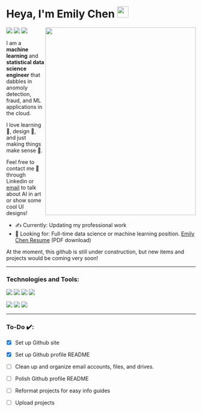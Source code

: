 # Heya, I'm Emily Chen <img height="30px" src="https://emojis.slackmojis.com/emojis/images/1531849430/4246/blob-sunglasses.gif?1531849430"></h1>
<img width="400" height="500" src="https://github.com/mayankchaudhary26/Cool-Readme-ideas/blob/master/data/phone-on.gif?raw=true" align=right>

[<img src="https://img.shields.io/badge/website-000000?style=for-the-badge&logo=About.me&logoColor=white">](https://emilc-jpg.github.io/)
[<img src="https://img.shields.io/badge/LinkedIn-0077B5?style=for-the-badge&logo=linkedin&logoColor=white">](https://www.linkedin.com/in/echen4/)
[<img src="https://img.shields.io/badge/-LeetCode-FFA116?style=for-the-badge&logo=LeetCode&logoColor=black">](https://leetcode.com/echen04/)

I am a **machine learning** and **statistical data science engineer** that dabbles in anomoly detection, fraud, and ML applications in the cloud.

I love learning 🌱, design 🎨,  and just making things make sense 🤯. 

Feel free to contact me 💬 through Linkedin or [email](mailto:emily.chn@outlook.com) to talk about AI in art or show some cool UI designs!

- ✍️ Currently: Updating my professional work
- 👀 Looking for: Full-time data science or machine learning position. [Emily Chen Resume](https://drive.google.com/uc?export=download&id=1iTXauREtawshwmYSlwjEgkYSI6FjqMma) (PDF download)


At the moment, this github is still under construction, but new items and projects would be coming very soon!

--- 

### Technologies and Tools:
![](https://img.shields.io/badge/Python-FFD43B?style=for-the-badge&logo=python&logoColor=blue) 
![](https://img.shields.io/badge/C%2B%2B-00599C?style=for-the-badge&logo=c%2B%2B&logoColor=white) 
![](https://img.shields.io/badge/Java-ED8B00?style=for-the-badge&logo=openjdk&logoColor=white)
![](https://img.shields.io/badge/R-276DC3?style=for-the-badge&logo=r&logoColor=white) 

![](https://img.shields.io/badge/Amazon_AWS-FF9900?style=for-the-badge&logo=amazonaws&logoColor=white) 
![](https://img.shields.io/badge/TensorFlow-FF6F00?style=for-the-badge&logo=tensorflow&logoColor=white) 
![](https://img.shields.io/badge/PostgreSQL-316192?style=for-the-badge&logo=postgresql&logoColor=white) 

---
### To-Do ✔️:

- [x] Set up Github site
- [x] Set up Github profile README
- [ ] Clean up and organize email accounts, files, and drives. 
- [ ] Polish Github profile README
- [ ] Reformat projects for easy info guides
- [ ] Upload projects 




<!--
**emilc-jpg/emilc-jpg** is a ✨ _special_ ✨ repository because its `README.md` (this file) appears on your GitHub profile.

profile badges
https://github.com/Envoy-VC/awesome-badges

emojis
https://gist.github.com/rxaviers/7360908

image links [<img src="http://www.google.com.au/images/nav_logo7.png">](http://google.com.au/) []
images ![alt text](image.jpg)

<img src="https://codebots.com/artificial-intelligence/DT-564_codebots-blog-lrg.png">
https://github.com/mayankchaudhary26/Cool-Readme-ideas/raw/master/data/phone-on.gif

### About me:


Currently this github is still under construction, but new items and projects would be coming very soon.

- 🔭 I’m currently working on updating my professional work!
- 🌱 I’m currently learning Git, SQL
- 👯 I’m looking to collaborate on ...
- 🤔 I’m looking for help with ...
- 💬 Ask me about ...
- 📫 How to reach me: emily.chn@outlook.com
- ⚡ Fun fact: ...
-->
